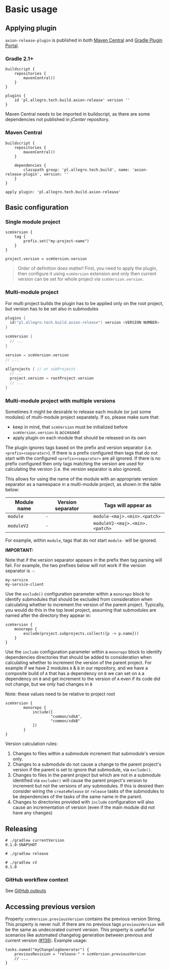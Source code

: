 # Basic usage

## Applying plugin

`axion-release-plugin` is published in both [Maven
Central](http://search.maven.org/#search%7Cga%7C1%7Ca%3A%22axion-release-plugin%22)
and [Gradle Plugin
Portal](http://plugins.gradle.org/plugin/pl.allegro.tech.build.axion-release).

### Gradle 2.1+

```
buildscript {
    repositories {
        mavenCentral()
    }
}

plugins {
    id 'pl.allegro.tech.build.axion-release' version ''
}
```

Maven Central needs to be imported in buildscript, as there are some
dependencies not published in *jCenter* repository.

### Maven Central

```
buildscript {
    repositories {
        mavenCentral()
    }

    dependencies {
        classpath group: 'pl.allegro.tech.build', name: 'axion-release-plugin', version: ''
    }
}

apply plugin: 'pl.allegro.tech.build.axion-release'
```

## Basic configuration

### Single module project

```
scmVersion {
    tag {
        prefix.set("my-project-name")
    }
}

project.version = scmVersion.version
```

> Order of definition does matter! First, you need to apply the plugin,
> then configure it using `scmVersion` extension and only then current
> version can be set for whole project via `scmVersion.version`.

### Multi-module project

For multi project builds the plugin has to be applied only on the root
project, but version has to be set also in submodules

```kotlin
plugins {
  id("pl.allegro.tech.build.axion-release") version <VERSION NUMBER>
}

scmVersion {
  // ...
}

version = scmVersion.version
// ...

allprojects { // or subProjects
  // ...
  project.version = rootProject.version
  // ...
}
```

### Multi-module project with multiple versions

Sometimes it might be desirable to release each module (or just some
modules) of multi-module project separately. If so, please make sure
that:

- keep in mind, that `scmVersion` must be initialized before
  `scmVersion.version` is accessed
- apply plugin on each module that should be released on its own

The plugin ignores tags based on the prefix and version separator
(i.e. `<prefix><separator>`). If there is a prefix configured then
tags that do not start with the configured `<prefix><separator>` are
all ignored. If there is no prefix configured then only tags matching
the version are used for calculating the version (i.e. the version
separator is also ignored).

This allows for using the name of the module with an appropriate version
separator as a namespace in a multi-module project, as shown in the table
below:

| Module name | Version separator | Tags will appear as            |
|-------------|-------------------|--------------------------------|
| `module`    | `-`               | `module-<maj>.<min>.<patch>`   |
| `moduleV2`  | `-`               | `moduleV2-<maj>.<min>.<patch>` |

For example, within `module`, tags that do not start `module-` will be
ignored.

**IMPORTANT:**

Note that if the version separator appears in the prefix then tag parsing
will fail. For example, the two prefixes below will not work if the version
separator is `-`:

```
my-service
my-service-client
```

Use the `exclude()` configuration parameter within a `monorepo` block to identify submodules
that should be excluded from consideration when calculating whether to increment
the version of the parent project. Typically, you would do this in the top level
project, assuming that submodules are named after the directory they appear in:

```
scmVersion {
    monorepo {
        exclude(project.subprojects.collect({p -> p.name}))
    }
}
```

Use the `include` configuration parameter within a `monorepo` block to identify dependencies
directories that should be added to consideration when calculating whether to increment
the version of the parent project. For example if we have 2 modules `A` & `B` in our repository,
and we have a composite build of `A` that has a dependency on `B` we can set on `A` a dependency on `B` and get
increment to the version of `A` even if its code did not change, but we only had changes in `B`

Note: these values need to be relative to project root

```
scmVersion {
        monorepo {
            include([
                    "common/sdkA",
                    "common/sdkB"
            ])
        }
}
```

Version calculation rules:

1. Changes to files within a submodule increment that submodule's version only.
2. Changes to a submodule do not cause a change to the parent project's version if
   the parent is set to ignore that submodule, via `exclude()`.
3. Changes to files in the parent project but which are not in a submodule identified via
   `exclude()` will cause the parent project's version to increment but not the
   versions of any submodules. If this is desired then consider wiring the `createRelease` or
   `release` tasks of the submodules to be dependencies of the tasks of the same name in the parent.
4. Changes to directories provided with `include` configuration will also cause an
   incrementation of version (even if the main module did not have any changes)

## Releasing

```
# ./gradlew currentVersion
0.1.0-SNAPSHOT

# ./gradlew release

# ./gradlew cV
0.1.0
```

### GitHub workflow context

See [GitHub outputs](ci_servers.md#github-outputs)

## Accessing previous version

Property `scmVersion.previousVersion` contains the previous version String.
This property is never null.
If there are no previous tags `previousVersion` will be the same as undecorated current version.
This property is useful for scenarios like automated changelog generation between previous and current version
([#138](https://github.com/allegro/axion-release-plugin/issues/138)).
Example usage:

```
tasks.named("myChangelogGenerator") {
    previousRevision = "release-" + scmVersion.previousVersion
    // ...
}
```
